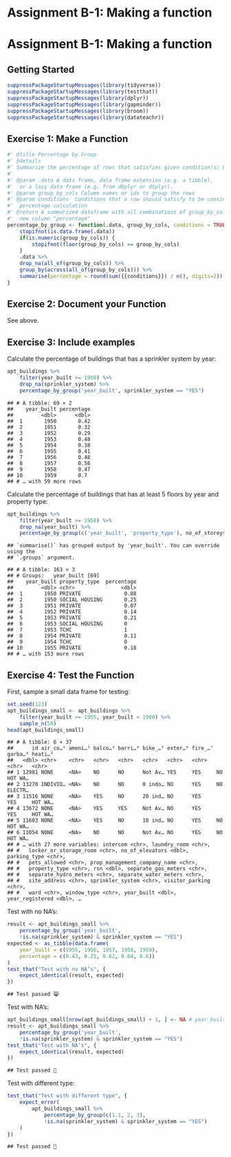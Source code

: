 Assignment B-1: Making a function
================

# Assignment B-1: Making a function

## Getting Started

``` r
suppressPackageStartupMessages(library(tidyverse))
suppressPackageStartupMessages(library(testthat))
suppressPackageStartupMessages(library(dplyr))
suppressPackageStartupMessages(library(gapminder))
suppressPackageStartupMessages(library(broom))
suppressPackageStartupMessages(library(datateachr))
```

## Exercise 1: Make a Function

``` r
#' @title Percentage by Group
#' @details
#' Summarize the percentage of rows that satisfies given condition(s) by group
#'
#' @param .data A data frame, data frame extension (e.g. a tibble),
#'  or a lazy data frame (e.g. from dbplyr or dtplyr).
#' @param group_by_cols Column names or ids to group the rows
#' @param conditions  Conditions that a row should satisfy to be considered in
#'  percentage calculation
#' @return A summarized dataframe with all combinations of group_by_cols and a
#'  new column "percentage"
percentage_by_group <- function(.data, group_by_cols, conditions = TRUE) {
    stopifnot(is.data.frame(.data))
    if(is.numeric(group_by_cols)) {
        stopifnot(floor(group_by_cols) == group_by_cols)
    }
    .data %>%
    drop_na(all_of(group_by_cols)) %>%
    group_by(across(all_of(group_by_cols))) %>%
    summarise(percentage = round(sum({{conditions}}) / n(), digits=2))
}
```

## Exercise 2: Document your Function

See above.

## Exercise 3: Include examples

Calculate the percentage of buildings that has a sprinkler system by
year:

``` r
apt_buildings %>%
    filter(year_built >= 1950) %>%
    drop_na(sprinkler_system) %>%
    percentage_by_group('year_built', sprinkler_system == "YES")
```

    ## # A tibble: 69 × 2
    ##    year_built percentage
    ##         <dbl>      <dbl>
    ##  1       1950       0.42
    ##  2       1951       0.32
    ##  3       1952       0.29
    ##  4       1953       0.48
    ##  5       1954       0.38
    ##  6       1955       0.41
    ##  7       1956       0.48
    ##  8       1957       0.56
    ##  9       1958       0.47
    ## 10       1959       0.7 
    ## # … with 59 more rows

Calculate the percentage of buildings that has at least 5 floors by year
and property type:

``` r
apt_buildings %>%
    filter(year_built >= 1950) %>%
    drop_na(year_built) %>%
    percentage_by_group(c('year_built', 'property_type'), no_of_storeys >= 5)
```

    ## `summarise()` has grouped output by 'year_built'. You can override using the
    ## `.groups` argument.

    ## # A tibble: 163 × 3
    ## # Groups:   year_built [69]
    ##    year_built property_type  percentage
    ##         <dbl> <chr>               <dbl>
    ##  1       1950 PRIVATE              0.08
    ##  2       1950 SOCIAL HOUSING       0.25
    ##  3       1951 PRIVATE              0.07
    ##  4       1952 PRIVATE              0.14
    ##  5       1953 PRIVATE              0.21
    ##  6       1953 SOCIAL HOUSING       0   
    ##  7       1953 TCHC                 1   
    ##  8       1954 PRIVATE              0.11
    ##  9       1954 TCHC                 0   
    ## 10       1955 PRIVATE              0.18
    ## # … with 153 more rows

## Exercise 4: Test the Function

First, sample a small data frame for testing:

``` r
set.seed(123)
apt_buildings_small <- apt_buildings %>%
    filter(year_built >= 1955, year_built < 1960) %>%
    sample_n(50)
head(apt_buildings_small)
```

    ## # A tibble: 6 × 37
    ##      id air_co…¹ ameni…² balco…³ barri…⁴ bike_…⁵ exter…⁶ fire_…⁷ garba…⁸ heati…⁹
    ##   <dbl> <chr>    <chr>   <chr>   <chr>   <chr>   <chr>   <chr>   <chr>   <chr>  
    ## 1 12981 NONE     <NA>    NO      NO      Not Av… YES     YES     NO      HOT WA…
    ## 2 13270 INDIVID… <NA>    NO      NO      0 indo… NO      YES     NO      ELECTR…
    ## 3 11516 NONE     <NA>    YES     NO      20 ind… NO      YES     YES     HOT WA…
    ## 4 13672 NONE     <NA>    YES     YES     Not Av… NO      YES     YES     HOT WA…
    ## 5 11603 NONE     <NA>    YES     NO      10 ind… NO      YES     NO      HOT WA…
    ## 6 11054 NONE     <NA>    NO      NO      Not Av… NO      YES     NO      HOT WA…
    ## # … with 27 more variables: intercom <chr>, laundry_room <chr>,
    ## #   locker_or_storage_room <chr>, no_of_elevators <dbl>, parking_type <chr>,
    ## #   pets_allowed <chr>, prop_management_company_name <chr>,
    ## #   property_type <chr>, rsn <dbl>, separate_gas_meters <chr>,
    ## #   separate_hydro_meters <chr>, separate_water_meters <chr>,
    ## #   site_address <chr>, sprinkler_system <chr>, visitor_parking <chr>,
    ## #   ward <chr>, window_type <chr>, year_built <dbl>, year_registered <dbl>, …

Test with no NA’s:

``` r
result <- apt_buildings_small %>%
    percentage_by_group('year_built',
    !is.na(sprinkler_system) & sprinkler_system == "YES")
expected <- as_tibble(data.frame(
    year_built = c(1955, 1956, 1957, 1958, 1959),
    percentage = c(0.43, 0.25, 0.62, 0.64, 0.6))
)
test_that("Test with no NA’s", {
    expect_identical(result, expected)
})
```

    ## Test passed 😸

Test with NA’s:

``` r
apt_buildings_small[nrow(apt_buildings_small) + 1, ] <- NA # year_built column will have a NA value
result <- apt_buildings_small %>%
    percentage_by_group('year_built',
    !is.na(sprinkler_system) & sprinkler_system == "YES")
test_that("Test with NA’s", {
    expect_identical(result, expected)
})
```

    ## Test passed 🎉

Test with different type:

``` r
test_that("Test with different type", {
    expect_error(
        apt_buildings_small %>%
            percentage_by_group(c(1.1, 2, 3),
            !is.na(sprinkler_system) & sprinkler_system == "YES")
    )
})
```

    ## Test passed 🎉
